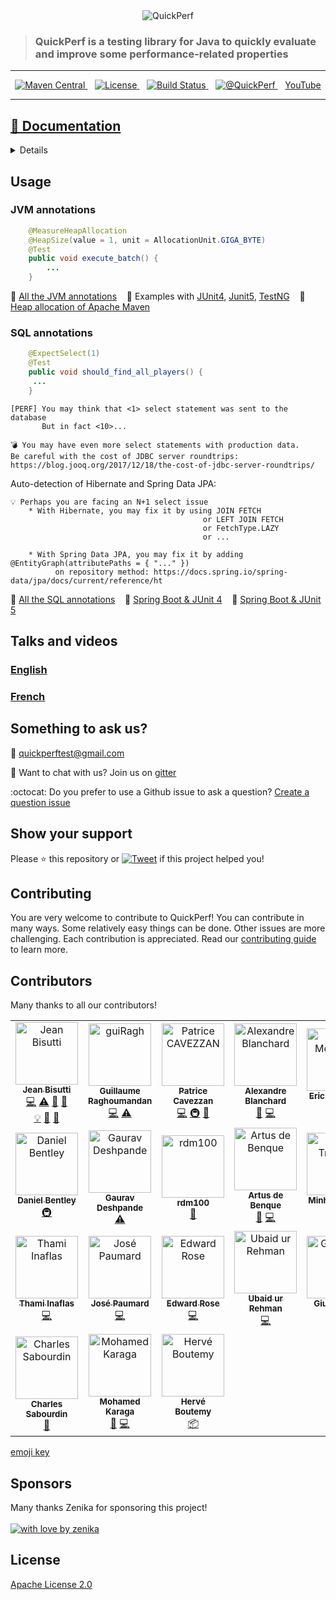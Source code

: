 <div align="center">
<img src="https://pbs.twimg.com/profile_banners/926219963333038086/1518645789" alt="QuickPerf"/>
</div>

<div>
<blockquote>
<p><h3>QuickPerf is a testing library for Java to quickly evaluate and improve some performance-related properties</h3></p>
</blockquote>
</div>

---
<p align="center">	
  <a href="https://search.maven.org/search?q=org.quickperf">
    <img src="https://maven-badges.herokuapp.com/maven-central/org.quickperf/quick-perf/badge.svg"
         alt="Maven Central">
  </a>
  &nbsp;&nbsp;
  <a href="https://github.com/quick-perf/quickperf/blob/master/LICENSE.txt">
    <img src="https://img.shields.io/badge/license-Apache2-blue.svg"
         alt = "License">
  </a>
  &nbsp;&nbsp;
  <a href="https://travis-ci.com/quick-perf/quickperf">
    <img src="https://travis-ci.com/quick-perf/quickperf.svg?branch=master"
         alt = "Build Status">
  </a>
  &nbsp;&nbsp;
  <a href="https://twitter.com/quickperf">       
    <img alt="@QuickPerf" src="https://img.shields.io/twitter/url?label=Twitter&style=social&url=https%3A%2F%2Ftwitter.com%2Fquickperf">
  </a>
  &nbsp;&nbsp;
  <a href="https://www.youtube.com/playlist?list=PLyRtZQwOxA6ekhEr2H2nNV42ZLD8OkPEx">YouTube</a>
</p>

---

##  [📙 Documentation](https://github.com/quick-perf/doc/wiki/QuickPerf)
<details>
	
### Annotations

:point_right:  [Core](https://github.com/quick-perf/doc/wiki/core-annotations)

:point_right:  [JVM](https://github.com/quick-perf/doc/wiki/jvm-annotations)

:point_right:  [SQL](https://github.com/quick-perf/doc/wiki/sql-annotations)

[more...](https://github.com/quick-perf/doc/wiki/QuickPerf#annotation-scopes)

### Frameworks and Test Frameworks 

:point_right:  [Spring](https://github.com/quick-perf/doc/wiki/Spring)

[more...](https://github.com/quick-perf/doc/wiki/QuickPerf#execute-quickperf)

</br>

:point_right:  [JUnit 4](https://github.com/quick-perf/doc/wiki/JUnit-4)

:point_right:  [JUnit 5](https://github.com/quick-perf/doc/wiki/JUnit-5)

:point_right:  [TestNG](https://github.com/quick-perf/doc/wiki/TestNG)

[more...](https://github.com/quick-perf/doc/wiki/QuickPerf#execute-quickperf)

### Frequently Asked Questions

[more...](https://github.com/quick-perf/doc/wiki/Frequently-Asked-Questions)

</details>	

## Usage
### JVM annotations

```java
    @MeasureHeapAllocation
    @HeapSize(value = 1, unit = AllocationUnit.GIGA_BYTE)
    @Test
    public void execute_batch() {
        ...
    }
```

📙 [All the JVM annotations](https://github.com/quick-perf/doc/wiki/JVM-annotations)  &nbsp;&nbsp; :mag_right: Examples with [JUnit4](https://github.com/quick-perf/quickperf-examples/blob/master/jvm-junit4/src/test/java/org/quickperf/jvm/JvmAnnotationsJunit4Test.java), [Junit5](https://github.com/quick-perf/quickperf-examples/blob/master/jvm-junit5/src/test/java/org/quickperf/jvm/JvmAnnotationsJunit5Test.java), [TestNG](https://github.com/quick-perf/quickperf-examples/blob/master/jvm-testng/src/test/java/org/quickperf/jvm/JvmAnnotationsTestNGTest.java) &nbsp;&nbsp; :mag_right: [Heap allocation of Apache Maven](https://github.com/quick-perf/maven-test-bench)

### **SQL annotations**

```java
    @ExpectSelect(1)
    @Test
    public void should_find_all_players() {
     ...
    }
```

```
[PERF] You may think that <1> select statement was sent to the database
       But in fact <10>...

💣 You may have even more select statements with production data.
Be careful with the cost of JDBC server roundtrips: https://blog.jooq.org/2017/12/18/the-cost-of-jdbc-server-roundtrips/
```

Auto-detection of Hibernate and Spring Data JPA:
```
💡 Perhaps you are facing an N+1 select issue
	* With Hibernate, you may fix it by using JOIN FETCH
	                                       or LEFT JOIN FETCH
	                                       or FetchType.LAZY
	                                       or ...
```
```
	* With Spring Data JPA, you may fix it by adding @EntityGraph(attributePaths = { "..." })
      	  on repository method: https://docs.spring.io/spring-data/jpa/docs/current/reference/ht
```

📙 [All the SQL annotations](https://github.com/quick-perf/doc/wiki/SQL-annotations)  &nbsp;&nbsp; :mag_right: [Spring Boot & JUnit 4](https://github.com/quick-perf/quickperf-examples/tree/master/springboot-junit4) &nbsp;&nbsp; :mag_right: [Spring Boot & JUnit 5](https://github.com/quick-perf/quickperf-examples/tree/master/springboot-junit5)

## Talks and videos

### [English](https://www.youtube.com/playlist?list=PLyRtZQwOxA6e7hOpc_n0WJ0exOYyVaS_b)

### [French](https://www.youtube.com/playlist?list=PLyRtZQwOxA6c8cpz7k_ZuIMAY4hvDwBzI)

## Something to ask us?

:e-mail: quickperftest@gmail.com

💬 Want to chat with us? Join us on [gitter](https://gitter.im/quickperf)

:octocat: Do you prefer to use a Github issue to ask a question? [Create a question issue](https://github.com/quick-perf/quickperf/issues/new?assignees=&labels=question&template=question.md&title=)

## Show your support
Please ⭐ this repository or [![Tweet](https://img.shields.io/twitter/url/http/shields.io.svg?style=social&label=Tweet%20to%20support%20QuickPerf)](https://twitter.com/intent/tweet?text=You%20can%20use%20%40QuickPerf%20to%20quickly%20evaluate%20some%20Java%20performance%20properties%0Ahttps%3A%2F%2Fgithub.com%2Fquick-perf%2Fquickperf%0A) if this project helped you!

## Contributing
You are very welcome to contribute to QuickPerf! You can contribute in many ways. Some relatively easy things can be done. Other issues are more challenging. Each contribution is appreciated. Read our <a href="/CONTRIBUTING.md">contributing guide</a> to learn more.

## Contributors

Many thanks to all our contributors! 

<table>
    <tr>
        <td align="center">
            <a href="https://github.com/jeanbisutti">
                <img src="https://avatars1.githubusercontent.com/u/14811066?v=4" width="100px;"  alt="Jean Bisutti"/>
                <br/>
                <sub><b>Jean Bisutti</b></sub>
            </a>
            <br/>
            <a href="https://github.com/quick-perf/quickperf/commits?author=jeanbisutti" title="Code">💻</a>
            <a href="https://github.com/quick-perf/quickperf/commits?author=jeanbisutti" title="Tests">⚠</a>
            <a href="https://github.com/quick-perf/quickperf/commits?author=jeanbisutti" title="Documentation">📖</a>
            <a href="https://github.com/quick-perf/quickperf/commits?author=jeanbisutti" title="Design">🎨</a><br>
            <a href="https://github.com/quick-perf/quickperf/commits?author=jeanbisutti" title="Examples">💡</a>
            <a href="https://github.com/quick-perf/quickperf/commits?author=jeanbisutti" title="Reviewed Pull Requests">👀</a>
            <a href="https://github.com/quick-perf/quickperf/commits?author=jeanbisutti" title="Talks">📢</a>
        </td>
        <td align="center">
            <a href="https://github.com/guiRagh">
                <img src="https://avatars2.githubusercontent.com/u/47635364?v=4" width="100px;" alt="guiRagh"/>
                <br/>
                <sub><b>Guillaume Raghoumandan</b></sub>
            </a>
            <br/>
            <a href="https://github.com/quick-perf/quickperf/commits?author=guiRagh" title="Code">💻</a> 
            <a href="https://github.com/quick-perf/quickperf/commits?author=guiRagh" title="Tests">⚠</a>
        </td>
        <td align="center">
            <a href="https://github.com/pcavezzan">
                <img src="https://avatars2.githubusercontent.com/u/3405916?v=4" width="100px;" alt="Patrice CAVEZZAN"/>
                <br/>
                <sub><b>Patrice Cavezzan</b></sub>
            </a>
            <br/>
            <a href="https://github.com/quick-perf/quickperf/commits?author=pcavezzan" title="Code">💻</a>
            <a href="https://github.com/quick-perf/quickperf/commits?author=pcavezzan" title="Infrastructure">🚇</a>
            <a href="https://github.com/quick-perf/quickperf/commits?author=pcavezzan" title="Documentation">📖</a>
        </td>
        <td align="center">
            <a href="https://github.com/ablanchard">
                <img src="https://avatars1.githubusercontent.com/u/6951980?v=4" width="100px;"  alt="Alexandre Blanchard"/>
                <br/>
                <sub><b>Alexandre Blanchard</b></sub>
            </a>
            <br/>
            <a href="https://github.com/quick-perf/quickperf/commits?author=ablanchard" title="Bug reports">🐛</a>
            <a href="https://github.com/quick-perf/quickperf/commits?author=ablanchard" title="Code">💻</a>
        </td>        
        <td align="center">
            <a href="https://github.com/emcdow123">
                <img src="https://avatars1.githubusercontent.com/u/5025020?v=4" width="100px;" alt="Eric McDowell"/>
                <br/>
                <sub><b>Eric McDowell</b></sub>
            </a>
            <br/>
            <a href="https://github.com/quick-perf/quickperf/commits?author=emcdow123" title="Code">💻</a>
        </td>        
        <td align="center">
            <a href="https://github.com/waterfl0w">
                <img src="https://avatars1.githubusercontent.com/u/3315137?v=4" width="100px;" alt="Jan Krüger"/>
                <br/>
                <sub><b>Jan Krüger</b></sub>
            </a>
            <br/>
            <a href="https://github.com/quick-perf/quickperf/commits?author=waterfl0w" title="Code">💻</a>
        </td>
        <td align="center">
            <a href="https://github.com/loicmathieu">
                <img src="https://avatars1.githubusercontent.com/u/1819009?v=4" width="100px;" alt="Loïc Mathieu"/>
                <br/>
                <sub><b>Loïc Mathieu</b></sub>
            </a>
            <br/>
            <a href="https://github.com/quick-perf/quickperf/commits?author=loicmathieu" title="Code">💻</a>
            <a href="https://github.com/quick-perf/quickperf/commits?author=loicmathieu" title="Examples">💡</a>
            <a href="https://github.com/quick-perf/quickperf/commits?author=loicmathieu" title="Documentation">📖</a>
        </td>
    </tr>
    <tr>
        <td align="center">
            <a href="https://github.com/danny95djb">
                <img src="https://avatars0.githubusercontent.com/u/6143158?v=4" width="100px;" alt="Daniel Bentley"/>
                <br/>
                <sub><b>Daniel Bentley</b></sub>
            </a>
            <br/>
            <a href="https://github.com/quick-perf/quickperf/commits?author=danny95djb" title="Infrastructure">🚇</a>
        </td> 
        <td align="center">           
            <a href="https://github.com/gaurav9822">
                <img src="https://avatars2.githubusercontent.com/u/5204384?v=4" width="100px;" alt="Gaurav Deshpande"/>
                <br/>
                <sub><b>Gaurav Deshpande</b></sub>
            </a>
            <br/>
            <a href="https://github.com/quick-perf/quickperf/commits?author=gaurav9822" title="Tests">⚠</a>
        </td>
        <td align="center">           
            <a href="https://github.com/rdm100">
                <img src="https://avatars2.githubusercontent.com/u/19872359?v=4" width="100px;" alt="rdm100"/>
                <br/>
                <sub><b>rdm100</b></sub>
            </a>
            <br/>
            <a href="https://github.com/quick-perf/quickperf/commits?author=rdm100" title="Documentation">📖</a>
        </td>
        <td align="center">
            <a href="https://github.com/Artus2b">
                <img src="https://avatars1.githubusercontent.com/u/3645691?v=4" width="100px;"  alt="Artus de Benque"/>
                <br/>
                <sub><b>Artus de Benque</b></sub>
            </a>
            <br/>
            <a href="https://github.com/quick-perf/quickperf/commits?author=ablanchard" title="Bug reports">🐛</a>
            <a href="https://github.com/quick-perf/quickperf/commits?author=ablanchard" title="Code">💻</a>
        </td>
		<td align="center">
            <a href="https://github.com/Minh-Trieu">
                <img src="https://avatars1.githubusercontent.com/u/12820973?v=4" width="100px;" alt="Minh-Trieu Ha"/>
                <br/>
                <sub><b>Minh-Trieu Ha</b></sub>
            </a>
            <br/>
            <a href="https://github.com/quick-perf/quickperf/commits?author=Minh-Trieu" title="Code">💻</a>
        </td>  		
        <td align="center">
            <a href="https://github.com/dialaya">
                <img src="https://avatars1.githubusercontent.com/u/254883?v=4" width="100px;" alt="Bakary Djiba"/>
                <br/>
                <sub><b>Bakary Djiba</b></sub>
            </a>
            <br/>
            <a href="https://github.com/quick-perf/quickperf/commits?author=dialaya" title="Code">💻</a>
        </td>                
        <td align="center">
            <a href="https://github.com/fabfas">
                <img src="https://avatars.githubusercontent.com/fabfas" width="100px;" alt="C Faisal"/>
                <br/>
                <sub><b>C Faisal</b></sub>
            </a>
            <br/>
            <a href="https://github.com/quick-perf/quickperf/commits?author=fabfas" title="Code">💻</a>
        </td>                
    </tr>
    <tr>
        <td align="center">
            <a href="https://github.com/archyoshi">
                <img src="https://avatars.githubusercontent.com/archyoshi" width="100px;" alt="Thami Inaflas"/>
                <br/>
                <sub><b>Thami Inaflas</b></sub>
            </a>
            <br/>
            <a href="https://github.com/quick-perf/quickperf/commits?author=archyoshi" title="Code">💻</a>
        </td>
        <td align="center">
            <a href="https://github.com/JosePaumard">
                <img src="https://avatars.githubusercontent.com/JosePaumard" width="100px;" alt="José Paumard"/>
                <br/>
                <sub><b>José Paumard</b></sub>
            </a>
            <br/>
            <a href="https://github.com/quick-perf/quickperf/commits?author=JosePaumard" title="Code">💻</a>
        </td>         
        <td align="center">
            <a href="https://github.com/edwardrose946">
                <img src="https://avatars.githubusercontent.com/edwardrose946" width="100px;" alt="Edward Rose"/>
                <br/>
                <sub><b>Edward Rose</b></sub>
            </a>
            <br/>
            <a href="https://github.com/quick-perf/quickperf/commits?author=edwardrose946" title="Code">💻</a>
        </td>        
        <td align="center">
            <a href="https://github.com/UbaidurRehman1">
                <img src="https://avatars.githubusercontent.com/UbaidurRehman1" width="100px;" alt="Ubaid ur Rehman"/>
                <br/>
                <sub><b>Ubaid ur Rehman</b></sub>
            </a>
            <br/>
            <a href="https://github.com/quick-perf/quickperf/commits?author=UbaidurRehman1" title="Code">💻</a>
        </td> 
        <td align="center">
            <a href="https://github.com/MrSnix">
                <img src="https://avatars.githubusercontent.com/MrSnix" width="100px;" alt="Giuseppe B."/>
                <br/>
                <sub><b>Giuseppe B.</b></sub>
            </a>
            <br/>
            <a href="https://github.com/quick-perf/quickperf/commits?author=MrSnix" title="Code">💻</a>
        </td>         
        <td align="center">
            <a href="https://github.com/FTarfasse">
                <img src="https://avatars.githubusercontent.com/FTarfasse" width="100px;" alt="Fabrice"/>
                <br/>
                <sub><b>Fabrice</b></sub>
            </a>
            <br/>
            <a href="https://github.com/quick-perf/quickperf/commits?author=FTarfasse" title="Code">💻</a>
            <a href="https://github.com/quick-perf/quickperf/commits?author=FTarfasse" title="Documentation">📖</a>
        </td>
        <td align="center">
            <a href="https://github.com/navkumar258">
                <img src="https://avatars.githubusercontent.com/navkumar258" width="100px;" alt="Navneet Kumar"/>
                <br/>
                <sub><b>Navneet Kumar</b></sub>
            </a>
            <br/>
            <a href="https://github.com/quick-perf/quickperf/commits?author=navkumar258" title="Code">💻</a>
        </td>                       
    </tr>
    <tr>
        <td align="center">
            <a href="https://github.com/kanedafromparis">
                <img src="https://avatars.githubusercontent.com/kanedafromparis" width="100px;" alt="Charles Sabourdin"/>
                <br/>
                <sub><b>Charles Sabourdin</b></sub>
            </a>
            <br/>
            <a href="https://github.com/quick-perf/quickperf/commits?author=kanedafromparis" title="Documentation">📖</a>
        </td>        
        <td align="center">
            <a href="https://github.com/MohamedKaraga">
                <img src="https://avatars.githubusercontent.com/MohamedKaraga" width="100px;" alt="Mohamed Karaga"/>
                <br/>
                <sub><b>Mohamed Karaga</b></sub>
            </a>
            <br/>
            <a href="https://github.com/quick-perf/quickperf/commits?author=mohamedkaraga" title="Bug reports">🐛</a>
            <a href="https://github.com/quick-perf/quickperf/commits?author=mohamedkaraga" title="Code">💻</a>
        </td>        
        <td align="center">
            <a href="https://github.com/hboutemy">
                <img src="https://avatars.githubusercontent.com/hboutemy" width="100px;" alt="Hervé Boutemy"/>
                <br/>
                <sub><b>Hervé Boutemy</b></sub>
            </a>
            <br/>
            <a href="https://github.com/quick-perf/quickperf/commits?author=hboutemy" title="Packaging">📦</a>
        </td>
    </tr>
</table>
<a href = "https://allcontributors.org/docs/en/emoji-key">emoji key</a>

## Sponsors
Many thanks Zenika for sponsoring this project! <br><br>
[![with love by zenika](https://img.shields.io/badge/With%20%E2%9D%A4%EF%B8%8F%20by-Zenika-b51432.svg)](https://oss.zenika.com)

## License
[Apache License 2.0](/LICENSE.txt)
